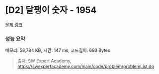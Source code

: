 # [D2] 달팽이 숫자 - 1954 

[문제 링크](https://swexpertacademy.com/main/code/problem/problemDetail.do?contestProbId=AV5PobmqAPoDFAUq) 

### 성능 요약

메모리: 58,784 KB, 시간: 147 ms, 코드길이: 693 Bytes



> 출처: SW Expert Academy, https://swexpertacademy.com/main/code/problem/problemList.do